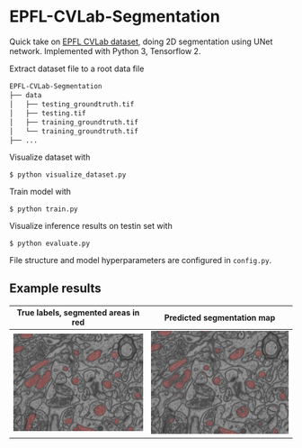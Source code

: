# EPFL-CVLab-Segmentation
 
Quick take on [EPFL CVLab dataset](https://www.kaggle.com/datasets/kmader/electron-microscopy-3d-segmentation), doing 2D segmentation using UNet network. Implemented with Python 3, Tensorflow 2.

Extract dataset file to a root data file
```
EPFL-CVLab-Segmentation
├── data
│   ├── testing_groundtruth.tif
│   ├── testing.tif
│   ├── training_groundtruth.tif
│   └── training_groundtruth.tif
├── ...
```

Visualize dataset with
```
$ python visualize_dataset.py
```
Train model with
```
$ python train.py
```
Visualize inference results on testin set with
```
$ python evaluate.py
```

File structure and model hyperparameters are configured in `config.py`.

## Example results
True labels, segmented areas in red             |  Predicted segmentation map
:-------------------------:|:-------------------------:
<img src="./_readme/true.jpg">  |  <img src="./_readme/pred.jpg">